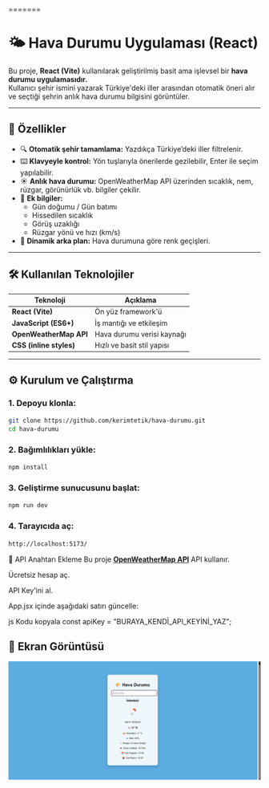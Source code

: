 
=======
# 🌤️ Hava Durumu Uygulaması (React)

Bu proje, **React (Vite)** kullanılarak geliştirilmiş basit ama işlevsel bir **hava durumu uygulamasıdır.**  
Kullanıcı şehir ismini yazarak Türkiye'deki iller arasından otomatik öneri alır ve seçtiği şehrin anlık hava durumu bilgisini görüntüler.

---

## 🚀 Özellikler
- 🔍 **Otomatik şehir tamamlama:** Yazdıkça Türkiye’deki iller filtrelenir.  
- ⌨️ **Klavyeyle kontrol:** Yön tuşlarıyla önerilerde gezilebilir, Enter ile seçim yapılabilir.  
- ☀️ **Anlık hava durumu:** OpenWeatherMap API üzerinden sıcaklık, nem, rüzgar, görünürlük vb. bilgiler çekilir.  
- 🌅 **Ek bilgiler:**  
  - Gün doğumu / Gün batımı  
  - Hissedilen sıcaklık  
  - Görüş uzaklığı  
  - Rüzgar yönü ve hızı (km/s)  
- 🎨 **Dinamik arka plan:** Hava durumuna göre renk geçişleri.

---

## 🛠️ Kullanılan Teknolojiler
| Teknoloji | Açıklama |
|------------|-----------|
| **React (Vite)** | Ön yüz framework'ü |
| **JavaScript (ES6+)** | İş mantığı ve etkileşim |
| **OpenWeatherMap API** | Hava durumu verisi kaynağı |
| **CSS (inline styles)** | Hızlı ve basit stil yapısı |

---

## ⚙️ Kurulum ve Çalıştırma

### 1. Depoyu klonla:

```bash
git clone https://github.com/kerimtetik/hava-durumu.git
cd hava-durumu
```

### 2. Bağımlılıkları yükle:

```bash
npm install
```


### 3. Geliştirme sunucusunu başlat:

```bash
npm run dev
```

### 4. Tarayıcıda aç:
```bash
http://localhost:5173/
```

🔑 API Anahtarı Ekleme
Bu proje **[OpenWeatherMap API](https://openweathermap.org/api)** API kullanır.

Ücretsiz hesap aç.

API Key’ini al.

App.jsx içinde aşağıdaki satırı güncelle:

js
Kodu kopyala
const apiKey = "BURAYA_KENDİ_API_KEYİNİ_YAZ";

## 📸 Ekran Görüntüsü
![Hava Durumu Uygulaması](public/ss.png)


